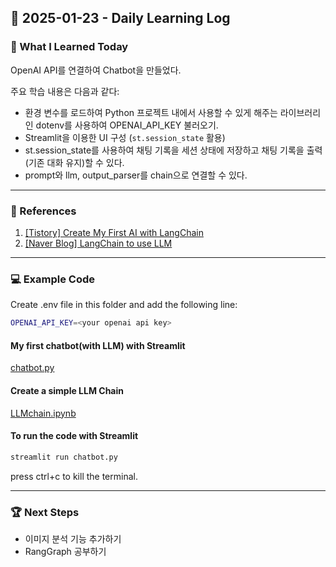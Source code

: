 ## 📅 2025-01-23 - Daily Learning Log

### 📝 What I Learned Today
OpenAI API를 연결하여 Chatbot을 만들었다.

주요 학습 내용은 다음과 같다:
- 환경 변수를 로드하여 Python 프로젝트 내에서 사용할 수 있게 해주는 라이브러리인 dotenv를 사용하여 OPENAI_API_KEY 불러오기.
- Streamlit을 이용한 UI 구성 (`st.session_state` 활용)
- st.session_state를 사용하여 채팅 기록을 세션 상태에 저장하고 채팅 기록을 출력 (기존 대화 유지)할 수 있다.
- prompt와 llm, output_parser를 chain으로 연결할 수 있다.

---

### 🔗 References
1. [[Tistory] Create My First AI with LangChain](https://todaystudying.tistory.com/176)
2. [[Naver Blog] LangChain to use LLM](https://m.blog.naver.com/htk1019/223413194642?recommendTrackingCode=2)

---

### 💻 Example Code 
Create .env file in this folder and add the following line:
```sh
OPENAI_API_KEY=<your openai api key>
```

#### My first chatbot(with LLM) with Streamlit
[chatbot.py](./chatbot.py)

#### Create a simple LLM Chain
[LLMchain.ipynb](./LLMchain.ipynb)

#### To run the code with Streamlit
```sh
streamlit run chatbot.py
```
press ctrl+c to kill the terminal. 

---

### 🏆 Next Steps
- 이미지 분석 기능 추가하기
- RangGraph 공부하기
